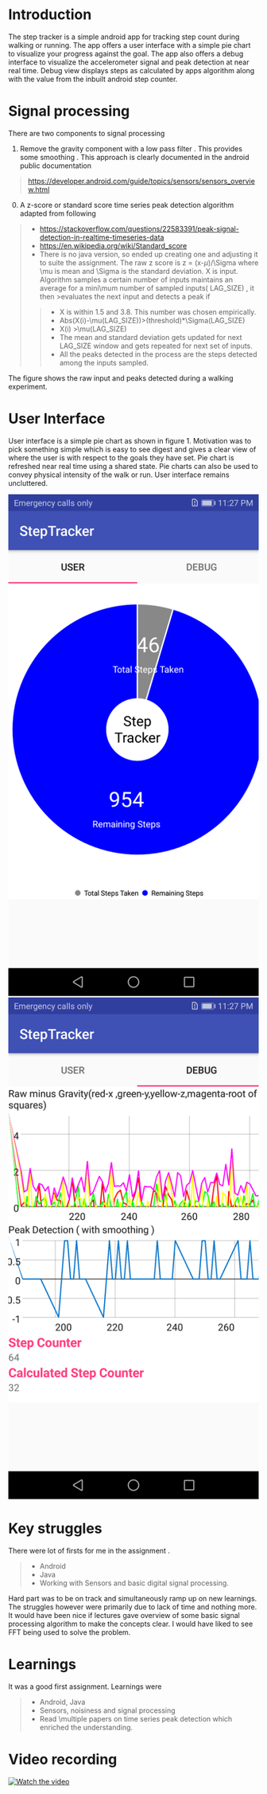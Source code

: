 # Introduction
The step tracker is a simple android app for tracking step count during walking or running. The app offers a user interface with a simple pie chart to visualize your progress against the goal. The app also offers a debug interface to visualize the accelerometer signal and peak detection at near real time.
Debug view displays steps as calculated by apps algorithm along with the value from the inbuilt android step counter.
# Signal processing
There are two components to signal processing
1. Remove the gravity component with a low pass filter . This provides some smoothing . This approach is clearly documented in the android public documentation
>https://developer.android.com/guide/topics/sensors/sensors_overview.html
0. A z-score or standard score time series peak detection algorithm adapted from following
>- https://stackoverflow.com/questions/22583391/peak-signal-detection-in-realtime-timeseries-data
>- https://en.wikipedia.org/wiki/Standard_score
>- There is no java version, so ended up creating one and adjusting it to suite the assignment.
>The raw z score is z = (x-$\mu$)/\Sigma where \mu is mean and \Sigma is the standard deviation. X is input.  Algorithm samples a certain number of inputs maintains an average for a mini\mum number of sampled inputs( LAG_SIZE) , it then >evaluates the next input and detects a peak if
>>- X is within 1.5 and 3.8. This number was chosen empirically.
>>- Abs(X(i)-\mu(LAG_SIZE))>(threshold)*\Sigma(LAG_SIZE)
>>- X(i) >\mu(LAG_SIZE)
>>- The mean and standard deviation gets updated for next LAG_SIZE window and gets repeated for next set of inputs.
>>- All the peaks detected in the process are the steps detected among the inputs sampled.

The figure shows the raw input and peaks detected during a walking experiment.
# User Interface
User interface is a simple pie chart as shown in figure 1. Motivation was to pick something simple which is easy to see digest and gives a clear view of where the user is with respect to the goals they have set. Pie chart is refreshed near real time using a shared state.
Pie charts can also be used to convey physical intensity of the walk or run. User interface remains uncluttered.

![User View](/_img/markdown-guidance/Screenshot_20180409-232738.png)
![User View](/_img/markdown-guidance/Screenshot_20180409-232715.png)

# Key struggles
There were lot of firsts for me in the assignment .
>- Android
>- Java
>- Working with Sensors and basic digital signal processing.

Hard part was to be on track and simultaneously ramp up on new learnings. The struggles however were primarily due to lack of time and nothing more. It would have been nice if lectures gave overview of some basic signal processing algorithm to make the concepts clear. I would have liked to see FFT being used to solve the problem.

# Learnings
It was a good first assignment. Learnings were
>- Android, Java
>- Sensors, noisiness and signal processing
>- Read \multiple papers on time series peak detection which enriched the understanding.

# Video recording
[![Watch the video]()](https://youtu.be/LKpJTM9yH5Y)
